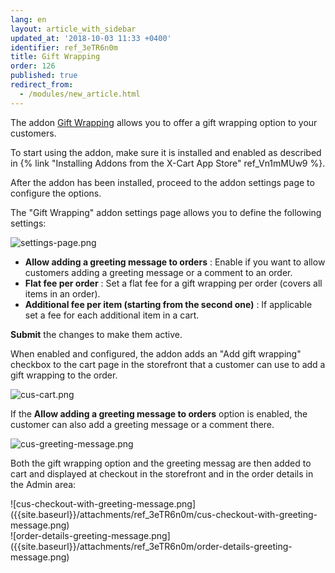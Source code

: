 ```yaml
---
lang: en
layout: article_with_sidebar
updated_at: '2018-10-03 11:33 +0400'
identifier: ref_3eTR6n0m
title: Gift Wrapping
order: 126
published: true
redirect_from:
  - /modules/new_article.html
---
```

The addon [Gift Wrapping](https://market.x-cart.com/addons/gift-wrapping.html "Gift Wrapping") allows you to offer a gift wrapping option to your customers. 

To start using the addon, make sure it is installed and enabled as described in {% link "Installing Addons from the X-Cart App Store" ref_Vn1mMUw9 %}.

After the addon has been installed, proceed to the addon settings page to configure the options.

The "Gift Wrapping" addon settings page allows you to define the following settings:

![settings-page.png]({{site.baseurl}}/attachments/ref_3eTR6n0m/settings-page.png)

* **Allow adding a greeting message to orders** : Enable if you want to allow customers adding a greeting message or a comment to an order.
* **Flat fee per order** : Set a flat fee for a gift wrapping per order (covers all items in an order).
* **Additional fee per item (starting from the second one)** : If applicable set a fee for each additional item in a cart.

**Submit** the changes to make them active.

When enabled and configured, the addon adds an "Add gift wrapping" checkbox to the cart page in the storefront that a customer can use to add a gift wrapping to the order. 

![cus-cart.png]({{site.baseurl}}/attachments/ref_3eTR6n0m/cus-cart.png)

If the **Allow adding a greeting message to orders** option is enabled, the customer can also add a greeting message or a comment there.

![cus-greeting-message.png]({{site.baseurl}}/attachments/ref_3eTR6n0m/cus-greeting-message.png)

Both the gift wrapping option and the greeting messag are then added to cart and displayed at checkout in the storefront and in the order details in the Admin area:

<div class="ui stackable two column grid">
  <div class="column" markdown="span">![cus-checkout-with-greeting-message.png]({{site.baseurl}}/attachments/ref_3eTR6n0m/cus-checkout-with-greeting-message.png)</div>
  <div class="column" markdown="span">![order-details-greeting-message.png]({{site.baseurl}}/attachments/ref_3eTR6n0m/order-details-greeting-message.png)</div>
</div>

